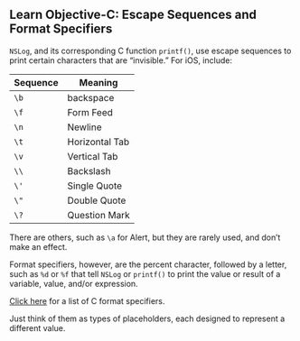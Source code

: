 ## Learn Objective-C: Escape Sequences and Format Specifiers

`NSLog`, and its corresponding C function `printf()`, use escape sequences to print certain characters that are “invisible.” For iOS, include:

| Sequence | Meaning |
|----------|---------|
| `\b` | backspace | 
| `\f` | Form Feed |
| `\n` | Newline |
| `\t` | Horizontal Tab |
| `\v` | Vertical Tab |
| `\\` | Backslash |
| `\'` | Single Quote |
| `\"` | Double Quote |
| `\?` | Question Mark |

There are others, such as `\a` for Alert, but they are rarely used, and don’t make an effect.

Format specifiers, however, are the percent character, followed by a letter, such as `%d` or `%f` that tell `NSLog` or `printf()` to print the value or result of a variable, value, and/or expression.

[Click here](http://personal.ee.surrey.ac.uk/Personal/R.Bowden/C/printf.html) for a list of C format specifiers.

Just think of them as types of placeholders, each designed to represent a different value.
